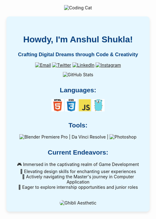 <div align="center">
  <img src="https://64.media.tumblr.com/3018ffa3dae206cb272d927b925c9dcc/tumblr_mp5uclkzjg1qlv2d3o3_500.gifv" alt="Coding Cat" width="300" height="200"/>
</div>

<div align="center" style="border-radius: 10px; background-color: #e6f7ff; padding: 20px; margin: 20px; box-shadow: 0px 4px 8px rgba(0, 0, 0, 0.1);">
  <h1 align="center" style="color: #004080; font-family: 'Ghibli', sans-serif;">Howdy, I'm Anshul Shukla!</h1>
  <h3 align="center" style="color: #004080; font-family: 'Ghibli', sans-serif;">Crafting Digital Dreams through Code & Creativity</h3>

  <p align="center">
    <a href="mailto:shulhulanshul@gmail.com"><img src="https://img.shields.io/badge/✉️%20Email-Drop%20me%20a%20message-blue" alt="Email"></a>
    <a href="https://twitter.com/gh0stl9ver" target="_blank"><img src="https://img.shields.io/badge/🐦%20Twitter-Follow%20me-blue" alt="Twitter"></a>
    <a href="https://linkedin.com/in/anshul-shukla-a40163264" target="_blank"><img src="https://img.shields.io/badge/🔗%20LinkedIn-Connect%20with%20me-blue" alt="LinkedIn"></a>
    <a href="https://www.instagram.com/lousycake/" target="_blank"><img src="https://img.shields.io/badge/📷%20Instagram-Follow%20me-pink" alt="Instagram"></a>
  </p>

  <div align="center">
    <img src="https://github-readme-stats.vercel.app/api?username=lousycake&show_icons=true&locale=en" alt="GitHub Stats">
  </div>

  <h2 align="center" style="color: #004080; font-family: 'Ghibli', sans-serif;">Languages:</h2>
  <p align="center">
    <img src="https://raw.githubusercontent.com/devicons/devicon/master/icons/html5/html5-original-wordmark.svg" alt="HTML5" width="40" height="40"/>
    <img src="https://raw.githubusercontent.com/devicons/devicon/master/icons/css3/css3-original-wordmark.svg" alt="CSS3" width="40" height="40"/>
    <img src="https://raw.githubusercontent.com/devicons/devicon/master/icons/javascript/javascript-original.svg" alt="JavaScript" width="40" height="40"/>
    <img src="https://raw.githubusercontent.com/devicons/devicon/master/icons/go/go-original.svg" alt="Golang" width="40" height="40"/>
  </p>

  <h2 align="center" style="color: #004080; font-family: 'Ghibli', sans-serif;">Tools:</h2>
  <p align="center">
    <img src="https://upload.wikimedia.org/wikipedia/commons/0/0c/Blender_logo_no_text.svg" alt="Blender" width="40" height="40"/>
    Premiere Pro | Da Vinci Resolve | 
    <img src="https://upload.wikimedia.org/wikipedia/commons/a/af/Adobe_Photoshop_CC_icon.svg" alt="Photoshop" width="40" height="40"/>
  </p>

  <h2 align="center" style="color: #004080; font-family: 'Ghibli', sans-serif;">Current Endeavors:</h2>
  <p align="center">
    🎮 Immersed in the captivating realm of Game Development<br>
    🎨 Elevating design skills for enchanting user experiences<br>
    🌱 Actively navigating the Master's journey in Computer Application<br>
    🤝 Eager to explore internship opportunities and junior roles
  </p>

  <div align="center">
    <img src="https://64.media.tumblr.com/tumblr_m3k3epOSfH1r33ycxo1_500.gifv" alt="Ghibli Aesthetic" style="border-radius: 10px; margin-top: 20px;">
  </div>

 
